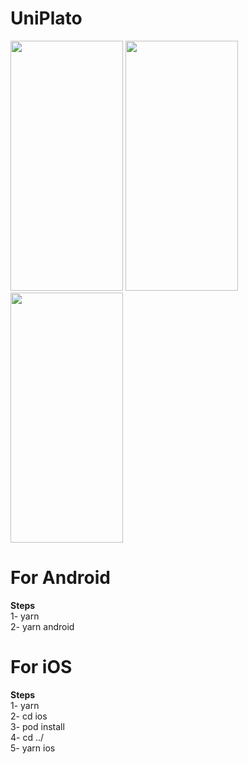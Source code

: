 # UniPlato

<div style="flex-direction: row">
<img src="https://user-images.githubusercontent.com/48021528/183403119-47c837d3-84bd-426d-9563-b0d7fdffd3aa.png" width="180" height="400"/>
<img src="https://user-images.githubusercontent.com/48021528/183403121-0b4db70e-5956-484d-827d-3230b47d74e3.png" width="180" height="400"/>
<img src="https://user-images.githubusercontent.com/48021528/183403227-0160745e-a912-46fe-a014-90c6bda6c114.png" width="180" height="400"/>
</div>

# For Android
<b>Steps</b><br/>
1- yarn <br/>
2- yarn android <br/>

# For iOS
<b>Steps</b><br/>
1- yarn<br/>
2- cd ios<br/>
3- pod install<br/>
4- cd ../<br/>
5- yarn ios<br/>
